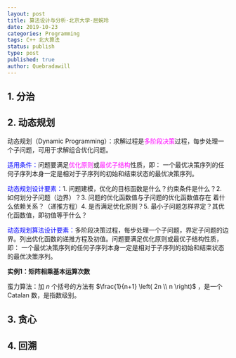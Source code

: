 ```yaml
---
layout: post
title: 算法设计与分析-北京大学-屈婉玲
date: 2019-10-23
categories: Programming
tags: C++ 北大算法
status: publish
type: post
published: true
author: Quebradawill
---
```


## 1. 分治



## 2. 动态规划

动态规划（Dynamic Programming）：求解过程是<font color='magenta'>多阶段决策</font>过程，每步处理一个子问题，可用于求解组合优化问题。

<font color='blue'>适用条件：</font>问题要满足<font color='magenta'>优化原则</font>或<font color='magenta'>最优子结构</font>性质，即： 一个最优决策序列的任何子序列本身一定是相对于子序列的初始和结束状态的最优决策序列。

<font color='blue'>动态规划设计要素：</font>1. 问题建模，优化的目标函数是什么？约束条件是什么？2. 如何划分子问题（边界）？3. 问题的优化函数值与子问题的优化函数值存在 着什么依赖关系？（递推方程）4. 是否满足优化原则？5. 最小子问题怎样界定？其优化函数值，即初值等于什么？

<font color='blue'>动态规划算法设计要素：</font>多阶段决策过程，每步处理一个子问题，界定子问题的边界。列出优化函数的递推方程及初值。问题要满足优化原则或最优子结构性质，即： 一个最优决策序列的任何子序列本身一定是相对于子序列的初始和结束状态的最优决策序列。

**实例1：矩阵相乘基本运算次数**

蛮力算法：加 $n$ 个括号的方法有 $\frac{1}{n+1} \left( 2n \\ n \right)$ ，是一个 Catalan 数，是指数级别。

## 3. 贪心

## 4. 回溯